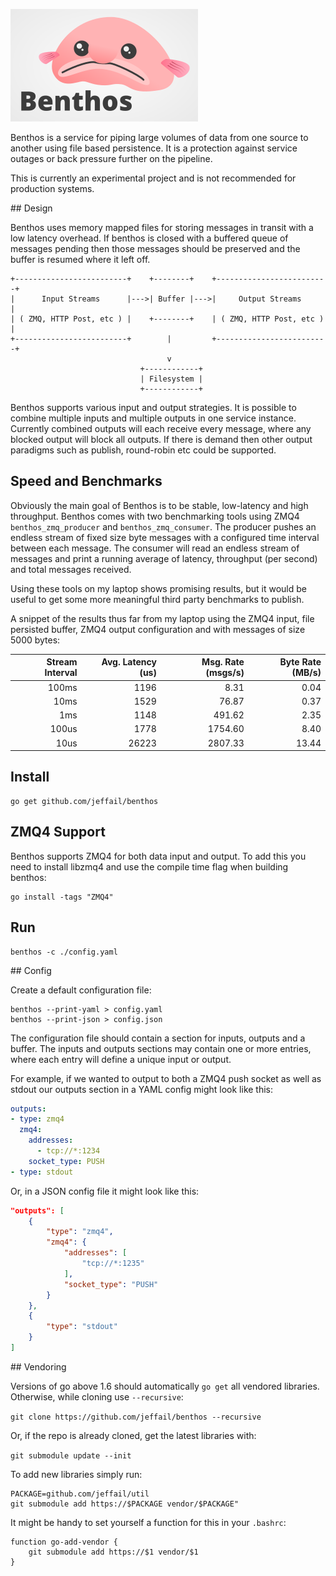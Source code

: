 ![Benthos](icon.png "Benthos")

Benthos is a service for piping large volumes of data from one source to another
using file based persistence. It is a protection against service outages or back
pressure further on the pipeline.

This is currently an experimental project and is not recommended for production
systems.

## Design

Benthos uses memory mapped files for storing messages in transit with a low
latency overhead. If benthos is closed with a buffered queue of messages
pending then those messages should be preserved and the buffer is resumed where
it left off.

```
+-------------------------+    +--------+    +-------------------------+
|      Input Streams      |--->| Buffer |--->|     Output Streams      |
| ( ZMQ, HTTP Post, etc ) |    +--------+    | ( ZMQ, HTTP Post, etc ) |
+-------------------------+        |         +-------------------------+
                                   v
                             +------------+
                             | Filesystem |
                             +------------+
```


Benthos supports various input and output strategies. It is possible to combine
multiple inputs and multiple outputs in one service instance. Currently combined
outputs will each receive every message, where any blocked output will block all
outputs. If there is demand then other output paradigms such as publish,
round-robin etc could be supported.

## Speed and Benchmarks

Obviously the main goal of Benthos is to be stable, low-latency and high
throughput. Benthos comes with two benchmarking tools using ZMQ4
`benthos_zmq_producer` and `benthos_zmq_consumer`. The producer pushes an
endless stream of fixed size byte messages with a configured time interval
between each message. The consumer will read an endless stream of messages and
print a running average of latency, throughput (per second) and total messages
received.

Using these tools on my laptop shows promising results, but it would be useful
to get some more meaningful third party benchmarks to publish.

A snippet of the results thus far from my laptop using the ZMQ4 input, file
persisted buffer, ZMQ4 output configuration and with messages of size 5000
bytes:

| Stream Interval | Avg. Latency (us) | Msg. Rate (msgs/s) | Byte Rate (MB/s) |
|----------------:|------------------:|-------------------:|-----------------:|
|           100ms |              1196 |               8.31 |             0.04 |
|            10ms |              1529 |              76.87 |             0.37 |
|             1ms |              1148 |             491.62 |             2.35 |
|           100us |              1778 |            1754.60 |             8.40 |
|            10us |             26223 |            2807.33 |            13.44 |

## Install

```shell
go get github.com/jeffail/benthos
```

## ZMQ4 Support

Benthos supports ZMQ4 for both data input and output. To add this you need to
install libzmq4 and use the compile time flag when building benthos:

```shell
go install -tags "ZMQ4"
```

## Run

```shell
benthos -c ./config.yaml
```

## Config

Create a default configuration file:

```shell
benthos --print-yaml > config.yaml
benthos --print-json > config.json
```

The configuration file should contain a section for inputs, outputs and a
buffer. The inputs and outputs sections may contain one or more entries, where
each entry will define a unique input or output.

For example, if we wanted to output to both a ZMQ4 push socket as well as
stdout our outputs section in a YAML config might look like this:

```yaml
outputs:
- type: zmq4
  zmq4:
    addresses:
      - tcp://*:1234
    socket_type: PUSH
- type: stdout
```

Or, in a JSON config file it might look like this:

```json
"outputs": [
	{
		"type": "zmq4",
		"zmq4": {
			"addresses": [
				"tcp://*:1235"
			],
			"socket_type": "PUSH"
		}
	},
	{
		"type": "stdout"
	}
]
```

## Vendoring

Versions of go above 1.6 should automatically `go get` all vendored libraries.
Otherwise, while cloning use `--recursive`:

`git clone https://github.com/jeffail/benthos --recursive`

Or, if the repo is already cloned, get the latest libraries with:

`git submodule update --init`

To add new libraries simply run:

```
PACKAGE=github.com/jeffail/util
git submodule add https://$PACKAGE vendor/$PACKAGE"
```

It might be handy to set yourself a function for this in your `.bashrc`:

```
function go-add-vendor {
	git submodule add https://$1 vendor/$1
}
```
